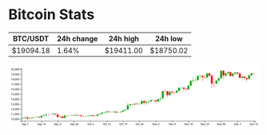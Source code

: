 # Bitcoin Stats

BTC/USDT|24h change|24h high|24h low|
|---|---|---|---|
|$19094.18|1.64%|$19411.00|$18750.02|

<img src="./chart.svg">

